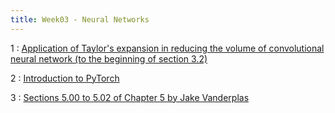 ```yaml
---
title: Week03 - Neural Networks
---
```


1
: [ Application of Taylor's expansion in reducing the volume of convolutional neural network (to the beginning of section 3.2)](https://math-sci.ui.ac.ir/article_25351.html)

2
: [Introduction to PyTorch](https://github.com/mamintoosi-cs/pytorch-workshop)

3
: [Sections 5.00 to 5.02 of Chapter 5 by Jake Vanderplas](https://jakevdp.github.io/PythonDataScienceHandbook/)
